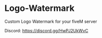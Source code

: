 # Logo-Watermark
Custom Logo Watermark for your fiveM server

Discord: https://discord.gg/HwPJ2UkWvC
